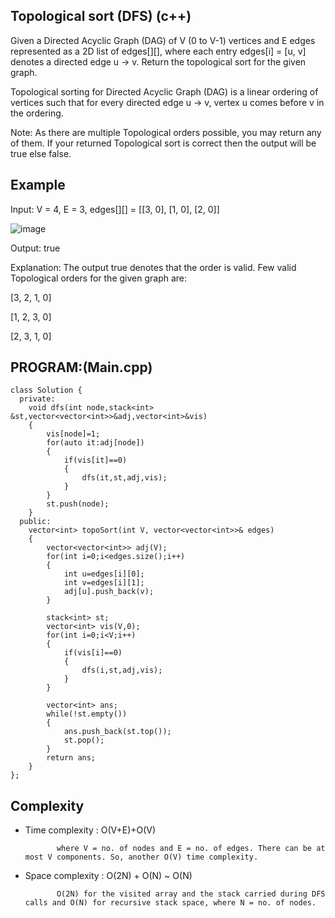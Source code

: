 ## Topological sort (DFS) (c++)

Given a Directed Acyclic Graph (DAG) of V (0 to V-1) vertices and E edges represented as a 2D list of edges[][], where each entry edges[i] = [u, v] denotes a directed edge u -> v. Return the topological sort for the given graph.

Topological sorting for Directed Acyclic Graph (DAG) is a linear ordering of vertices such that for every directed edge u -> v, vertex u comes before v in the ordering.

Note: As there are multiple Topological orders possible, you may return any of them. If your returned Topological sort is correct then the output will be true else false.

## Example
Input: V = 4, E = 3, edges[][] = [[3, 0], [1, 0], [2, 0]]

![image](https://github.com/user-attachments/assets/892487ff-fec7-4427-9192-315dc289af0f)

Output: true

Explanation: The output true denotes that the order is valid. Few valid Topological orders for the given graph are:

[3, 2, 1, 0]

[1, 2, 3, 0]

[2, 3, 1, 0]
## PROGRAM:(Main.cpp)
```
class Solution {
  private:
    void dfs(int node,stack<int> &st,vector<vector<int>>&adj,vector<int>&vis)
    {
        vis[node]=1;
        for(auto it:adj[node])
        {
            if(vis[it]==0)
            {
                dfs(it,st,adj,vis);
            }
        }
        st.push(node);
    }
  public:
    vector<int> topoSort(int V, vector<vector<int>>& edges) 
    {
        vector<vector<int>> adj(V);
        for(int i=0;i<edges.size();i++)
        {
            int u=edges[i][0];
            int v=edges[i][1];
            adj[u].push_back(v);
        }
        
        stack<int> st;
        vector<int> vis(V,0);
        for(int i=0;i<V;i++)
        {
            if(vis[i]==0)
            {
                dfs(i,st,adj,vis);
            }
        }
        
        vector<int> ans;
        while(!st.empty())
        {
            ans.push_back(st.top());
            st.pop();
        }
        return ans;
    }
};
```
## Complexity
- Time complexity : O(V+E)+O(V)
  
             where V = no. of nodes and E = no. of edges. There can be at most V components. So, another O(V) time complexity.

- Space complexity : O(2N) + O(N) ~ O(N)

             O(2N) for the visited array and the stack carried during DFS calls and O(N) for recursive stack space, where N = no. of nodes.
